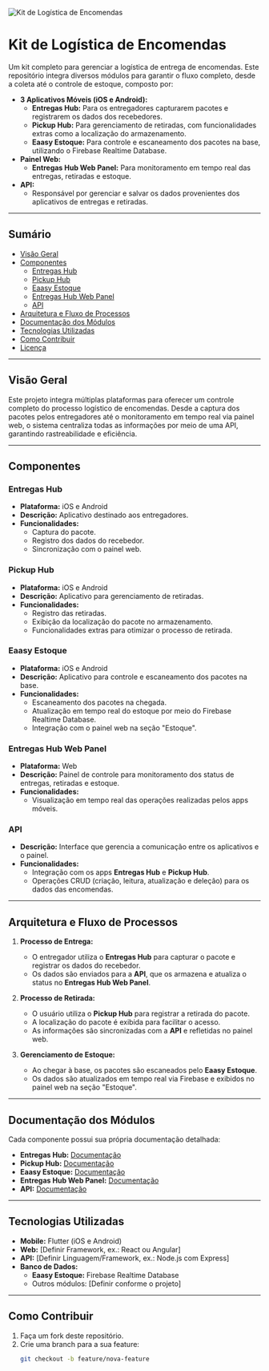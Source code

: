 <!-- Banner -->
![Kit de Logística de Encomendas](https://via.placeholder.com/1200x300?text=Kit+de+Logística+de+Encomendas)

# Kit de Logística de Encomendas

Um kit completo para gerenciar a logística de entrega de encomendas. Este repositório integra diversos módulos para garantir o fluxo completo, desde a coleta até o controle de estoque, composto por:

- **3 Aplicativos Móveis (iOS e Android):**
  - **Entregas Hub:** Para os entregadores capturarem pacotes e registrarem os dados dos recebedores.
  - **Pickup Hub:** Para gerenciamento de retiradas, com funcionalidades extras como a localização do armazenamento.
  - **Eaasy Estoque:** Para controle e escaneamento dos pacotes na base, utilizando o Firebase Realtime Database.
- **Painel Web:**
  - **Entregas Hub Web Panel:** Para monitoramento em tempo real das entregas, retiradas e estoque.
- **API:**
  - Responsável por gerenciar e salvar os dados provenientes dos aplicativos de entregas e retiradas.

---

## Sumário

- [Visão Geral](#visão-geral)
- [Componentes](#componentes)
  - [Entregas Hub](#entregas-hub)
  - [Pickup Hub](#pickup-hub)
  - [Eaasy Estoque](#eaasy-estoque)
  - [Entregas Hub Web Panel](#entregas-hub-web-panel)
  - [API](#api)
- [Arquitetura e Fluxo de Processos](#arquitetura-e-fluxo-de-processos)
- [Documentação dos Módulos](#documentação-dos-módulos)
- [Tecnologias Utilizadas](#tecnologias-utilizadas)
- [Como Contribuir](#como-contribuir)
- [Licença](#licença)

---

## Visão Geral

Este projeto integra múltiplas plataformas para oferecer um controle completo do processo logístico de encomendas. Desde a captura dos pacotes pelos entregadores até o monitoramento em tempo real via painel web, o sistema centraliza todas as informações por meio de uma API, garantindo rastreabilidade e eficiência.

---

## Componentes

### Entregas Hub

- **Plataforma:** iOS e Android
- **Descrição:** Aplicativo destinado aos entregadores.
- **Funcionalidades:**
  - Captura do pacote.
  - Registro dos dados do recebedor.
  - Sincronização com o painel web.

### Pickup Hub

- **Plataforma:** iOS e Android
- **Descrição:** Aplicativo para gerenciamento de retiradas.
- **Funcionalidades:**
  - Registro das retiradas.
  - Exibição da localização do pacote no armazenamento.
  - Funcionalidades extras para otimizar o processo de retirada.

### Eaasy Estoque

- **Plataforma:** iOS e Android
- **Descrição:** Aplicativo para controle e escaneamento dos pacotes na base.
- **Funcionalidades:**
  - Escaneamento dos pacotes na chegada.
  - Atualização em tempo real do estoque por meio do Firebase Realtime Database.
  - Integração com o painel web na seção "Estoque".

### Entregas Hub Web Panel

- **Plataforma:** Web
- **Descrição:** Painel de controle para monitoramento dos status de entregas, retiradas e estoque.
- **Funcionalidades:**
  - Visualização em tempo real das operações realizadas pelos apps móveis.

### API

- **Descrição:** Interface que gerencia a comunicação entre os aplicativos e o painel.
- **Funcionalidades:**
  - Integração com os apps **Entregas Hub** e **Pickup Hub**.
  - Operações CRUD (criação, leitura, atualização e deleção) para os dados das encomendas.

---

## Arquitetura e Fluxo de Processos

1. **Processo de Entrega:**
   - O entregador utiliza o **Entregas Hub** para capturar o pacote e registrar os dados do recebedor.
   - Os dados são enviados para a **API**, que os armazena e atualiza o status no **Entregas Hub Web Panel**.

2. **Processo de Retirada:**
   - O usuário utiliza o **Pickup Hub** para registrar a retirada do pacote.
   - A localização do pacote é exibida para facilitar o acesso.
   - As informações são sincronizadas com a **API** e refletidas no painel web.

3. **Gerenciamento de Estoque:**
   - Ao chegar à base, os pacotes são escaneados pelo **Eaasy Estoque**.
   - Os dados são atualizados em tempo real via Firebase e exibidos no painel web na seção "Estoque".

---

## Documentação dos Módulos

Cada componente possui sua própria documentação detalhada:

- **Entregas Hub:** [Documentação](./entrega_hub/README.md)
- **Pickup Hub:** [Documentação](./logistics_app/README.md)
- **Eaasy Estoque:** [Documentação](./eaasy_stock/README.md)
- **Entregas Hub Web Panel:** [Documentação](./entregas_hub_web_panel/README.md)
- **API:** [Documentação](./entregas_hub_back_end/README.md)

---

## Tecnologias Utilizadas

- **Mobile:** Flutter (iOS e Android)
- **Web:** [Definir Framework, ex.: React ou Angular]
- **API:** [Definir Linguagem/Framework, ex.: Node.js com Express]
- **Banco de Dados:**
  - **Eaasy Estoque:** Firebase Realtime Database
  - Outros módulos: [Definir conforme o projeto]

---

## Como Contribuir

1. Faça um fork deste repositório.
2. Crie uma branch para a sua feature:
   ```bash
   git checkout -b feature/nova-feature
